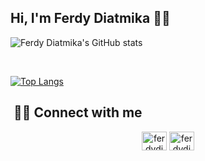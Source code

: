 <h2>Hi, I'm Ferdy Diatmika 👤👋</h2>
<!-- REAMDE_STATS -->

![Ferdy Diatmika's GitHub stats](https://github-readme-stats.vercel.app/api?username=ferdydiatmika&show_icons=true&theme=tokyonight)

</br> 
  
[![Top Langs](https://github-readme-stats.vercel.app/api/top-langs/?username=ferdydiatmika&layout=compact&text_color=daf7dc&bg_color=151515)](https://github.com/FerdyDiatmika/github-readme-stats)

<h2> 🤝🏻 Connect with me </h2>

<div align="center">
<a href="https://twitter.com/ferdydiatmikaa" target="blank"><img align="center" src="https://raw.githubusercontent.com/rahuldkjain/github-profile-readme-generator/master/src/images/icons/Social/twitter.svg" alt="ferdydiatmikaa" height="30" width="40" /></a>
<a href="https://linkedin.com/in/ferdydiatmikaa" target="blank"><img align="center" src="https://raw.githubusercontent.com/rahuldkjain/github-profile-readme-generator/master/src/images/icons/Social/linked-in-alt.svg" alt="ferdydiatmikaa" height="30" width="40" /></a>
</p>
</div>

<!-- END README -->


